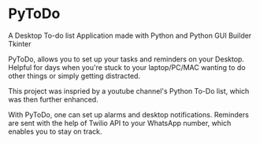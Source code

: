 # PyToDo
A Desktop To-do list Application made with Python and Python GUI Builder Tkinter

PyToDo, allows you to set up your tasks and reminders on your Desktop. Helpful for days when you're stuck to your laptop/PC/MAC wanting to do other things or simply getting  distracted.

This project was inspried by a youtube channel's Python To-Do list, which was then further enhanced. 

With PyToDo, one can set up alarms and desktop notifications. Reminders are sent with the help of Twilio API to your WhatsApp number, which enables you to stay on track. 
